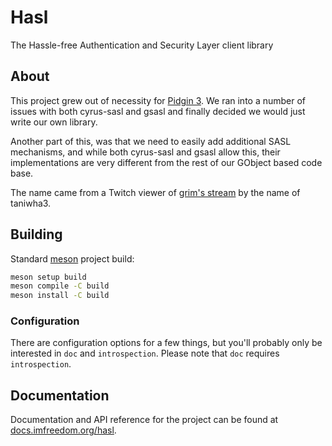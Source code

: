# Hasl

The Hassle-free Authentication and Security Layer client library

## About

This project grew out of necessity for [Pidgin 3](https://pidgin.im). We ran
into a number of issues with both cyrus-sasl and gsasl and finally decided we
would just write our own library.

Another part of this, was that we need to easily add additional SASL
mechanisms, and while both cyrus-sasl and gsasl allow this, their
implementations are very different from the rest of our GObject based code
base.

The name came from a Twitch viewer of
[grim's stream](https://twitch.tv/rw_grim) by the name of taniwha3.

## Building

Standard [meson](https://mesonbuild.com) project build:

```sh
meson setup build
meson compile -C build
meson install -C build
```

### Configuration

There are configuration options for a few things, but you'll probably only be
interested in `doc` and `introspection`. Please note that `doc` requires
`introspection`.

## Documentation

Documentation and API reference for the project can be found at
[docs.imfreedom.org/hasl](https://docs.imfreedom.org/hasl/).
